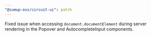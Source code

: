 ```yaml
---
"@sumup-oss/circuit-ui": patch
---
```


Fixed issue when accessing `document.documentElement` during server rendering in the Popover and AutocompleteInput components.
